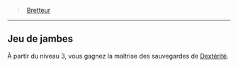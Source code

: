 ﻿> [Bretteur](hd_fighter_swordsman.md)

---

## Jeu de jambes

À partir du niveau 3, vous gagnez la maîtrise des sauvegardes de [Dextérité](hd_abilities_dexterity.md).

